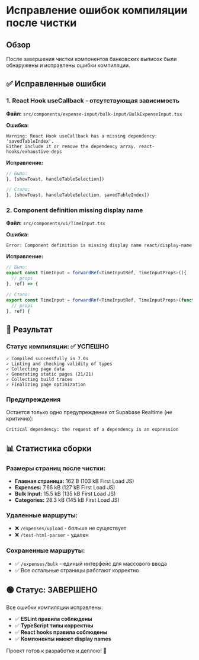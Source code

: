 # Исправление ошибок компиляции после чистки

## Обзор
После завершения чистки компонентов банковских выписок были обнаружены и исправлены ошибки компиляции.

## ✅ Исправленные ошибки

### 1. React Hook useCallback - отсутствующая зависимость
**Файл:** `src/components/expense-input/bulk-input/BulkExpenseInput.tsx`

**Ошибка:**
```
Warning: React Hook useCallback has a missing dependency: 'savedTableIndex'. 
Either include it or remove the dependency array. react-hooks/exhaustive-deps
```

**Исправление:**
```typescript
// Было:
}, [showToast, handleTableSelection])

// Стало:
}, [showToast, handleTableSelection, savedTableIndex])
```

### 2. Component definition missing display name
**Файл:** `src/components/ui/TimeInput.tsx`

**Ошибка:**
```
Error: Component definition is missing display name react/display-name
```

**Исправление:**
```typescript
// Было:
export const TimeInput = forwardRef<TimeInputRef, TimeInputProps>(({
  // props
}, ref) => {

// Стало:
export const TimeInput = forwardRef<TimeInputRef, TimeInputProps>(function TimeInput({
  // props
}, ref) {
```

## 🎯 Результат

### Статус компиляции: ✅ УСПЕШНО
```
✓ Compiled successfully in 7.0s
✓ Linting and checking validity of types
✓ Collecting page data
✓ Generating static pages (21/21)
✓ Collecting build traces
✓ Finalizing page optimization
```

### Предупреждения
Остается только одно предупреждение от Supabase Realtime (не критично):
```
Critical dependency: the request of a dependency is an expression
```

## 📊 Статистика сборки

### Размеры страниц после чистки:
- **Главная страница:** 162 B (103 kB First Load JS)
- **Expenses:** 7.65 kB (127 kB First Load JS)
- **Bulk Input:** 15.5 kB (135 kB First Load JS)
- **Categories:** 28.3 kB (145 kB First Load JS)

### Удаленные маршруты:
- ❌ `/expenses/upload` - больше не существует
- ❌ `/test-html-parser` - удален

### Сохраненные маршруты:
- ✅ `/expenses/bulk` - единый интерфейс для массового ввода
- ✅ Все остальные страницы работают корректно

## 🟢 Статус: ЗАВЕРШЕНО

Все ошибки компиляции исправлены:
- ✅ **ESLint правила соблюдены**
- ✅ **TypeScript типы корректны**
- ✅ **React hooks правила соблюдены**
- ✅ **Компоненты имеют display names**

Проект готов к разработке и деплою! 🚀